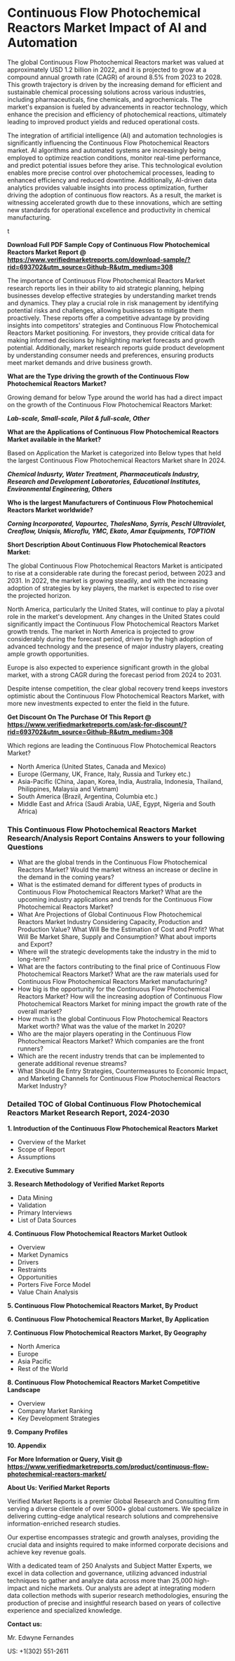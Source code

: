 <meta name="title" content="Global Continuous Flow Photochemical Reactors Market Impact of AI and Automation"><meta name="description" content="The global Continuous Flow Photochemical Reactors market was valued at approximately USD 1.2 billion in 2022, and it is projected to grow at a compound annual growth r"><meta name="title" content="Continuous Flow Photochemical Reactors Market Size, Share, Scope, Trends, Growth, Opportunities, Analysis, Forecast"><h1>Continuous Flow Photochemical Reactors Market Impact of AI and Automation</h1><p>The global Continuous Flow Photochemical Reactors market was valued at approximately USD 1.2 billion in 2022, and it is projected to grow at a compound annual growth rate (CAGR) of around 8.5% from 2023 to 2028. This growth trajectory is driven by the increasing demand for efficient and sustainable chemical processing solutions across various industries, including pharmaceuticals, fine chemicals, and agrochemicals. The market's expansion is fueled by advancements in reactor technology, which enhance the precision and efficiency of photochemical reactions, ultimately leading to improved product yields and reduced operational costs.</p><p>The integration of artificial intelligence (AI) and automation technologies is significantly influencing the Continuous Flow Photochemical Reactors market. AI algorithms and automated systems are increasingly being employed to optimize reaction conditions, monitor real-time performance, and predict potential issues before they arise. This technological evolution enables more precise control over photochemical processes, leading to enhanced efficiency and reduced downtime. Additionally, AI-driven data analytics provides valuable insights into process optimization, further driving the adoption of continuous flow reactors. As a result, the market is witnessing accelerated growth due to these innovations, which are setting new standards for operational excellence and productivity in chemical manufacturing.</p>t</p><p id="" class=""><strong>Download Full PDF Sample Copy of Continuous Flow Photochemical Reactors Market Report @ <a href="https://www.verifiedmarketreports.com/download-sample/?rid=693702&utm_source=Github-R&utm_medium=308" target="_blank">https://www.verifiedmarketreports.com/download-sample/?rid=693702&utm_source=Github-R&utm_medium=308</a></strong></p><p>The importance of&nbsp;Continuous Flow Photochemical Reactors Market research reports lies in their ability to aid strategic planning, helping businesses develop effective strategies by understanding market trends and dynamics. They play a crucial role in risk management by identifying potential risks and challenges, allowing businesses to mitigate them proactively. These reports offer a competitive advantage by providing insights into competitors' strategies and Continuous Flow Photochemical Reactors Market positioning. For investors, they provide critical data for making informed decisions by highlighting market forecasts and growth potential. Additionally, market research reports guide product development by understanding consumer needs and preferences, ensuring products meet market demands and drive business growth.</p><p><strong>What are the&nbsp;Type driving the growth of the Continuous Flow Photochemical Reactors Market?</strong></p><p id="" class="">Growing demand for below Type around the world has had a direct impact on the growth of the Continuous Flow Photochemical Reactors Market:</p><em><strong>Lab-scale, Small-scale, Pilot & full-scale, Other</strong></em></p><strong>What are the&nbsp;Applications&nbsp;of Continuous Flow Photochemical Reactors Market available in the Market?</strong></p><p id="" class="">Based on Application the Market is categorized into Below types that held the largest Continuous Flow Photochemical Reactors Market share In 2024.</p><em><strong>Chemical Indusrty, Water Treatment, Pharmaceuticals Industry, Research and Development Laboratories, Educational Institutes, Environmental Engineering, Others</strong></em></p><strong>Who is the largest Manufacturers of Continuous Flow Photochemical Reactors Market worldwide?</strong></p><p><em><strong>Corning Incorporated, Vapourtec, ThalesNano, Syrris, Peschl Ultraviolet, Creaflow, Uniqsis, Microflu, YMC, Ekato, Amar Equipments, TOPTION</strong></em></p><p id="" class=""><strong>Short Description About Continuous Flow Photochemical Reactors Market:</strong></p><p>The global Continuous Flow Photochemical Reactors Market is anticipated to rise at a considerable rate during the forecast period, between 2023 and 2031. In 2022, the market is growing steadily, and with the increasing adoption of strategies by key players, the market is expected to rise over the projected horizon.</p><p>North America, particularly the United States, will continue to play a pivotal role in the market's development. Any changes in the United States could significantly impact the Continuous Flow Photochemical Reactors Market growth trends. The market in North America is projected to grow considerably during the forecast period, driven by the high adoption of advanced technology and the presence of major industry players, creating ample growth opportunities.</p><p>Europe is also expected to experience significant growth in the global market, with a strong CAGR during the forecast period from 2024 to 2031.</p><p>Despite intense competition, the clear global recovery trend keeps investors optimistic about the Continuous Flow Photochemical Reactors Market, with more new investments expected to enter the field in the future.</p><p id="" class=""><strong>Get Discount On The Purchase Of This Report @ <a href="https://www.verifiedmarketreports.com/ask-for-discount/?rid=693702&utm_source=Github-R&utm_medium=308" target="_blank">https://www.verifiedmarketreports.com/ask-for-discount/?rid=693702&utm_source=Github-R&utm_medium=308</a></strong></p>Which regions are leading the Continuous Flow Photochemical Reactors Market?</p><ul><li>North America (United States, Canada and Mexico)</li><li>Europe (Germany, UK, France, Italy, Russia and Turkey etc.)</li><li>Asia-Pacific (China, Japan, Korea, India, Australia, Indonesia, Thailand, Philippines, Malaysia and Vietnam)</li><li>South America (Brazil, Argentina, Columbia etc.)</li><li>Middle East and Africa (Saudi Arabia, UAE, Egypt, Nigeria and South Africa)</li></ul><h3 id="" class="">This Continuous Flow Photochemical Reactors Market Research/Analysis Report Contains Answers to your following Questions</h3><ul><li>What are the global trends in the Continuous Flow Photochemical Reactors Market? Would the market witness an increase or decline in the demand in the coming years?</li><li>What is the estimated demand for different types of products in Continuous Flow Photochemical Reactors Market? What are the upcoming industry applications and trends for the Continuous Flow Photochemical Reactors Market?</li><li>What Are Projections of Global Continuous Flow Photochemical Reactors Market Industry Considering Capacity, Production and Production Value? What Will Be the Estimation of Cost and Profit? What Will Be Market Share, Supply and Consumption? What about imports and Export?</li><li>Where will the strategic developments take the industry in the mid to long-term?</li><li>What are the factors contributing to the final price of Continuous Flow Photochemical Reactors Market? What are the raw materials used for Continuous Flow Photochemical Reactors Market manufacturing?</li><li>How big is the opportunity for the Continuous Flow Photochemical Reactors Market? How will the increasing adoption of Continuous Flow Photochemical Reactors Market for mining impact the growth rate of the overall market?</li><li>How much is the global Continuous Flow Photochemical Reactors Market worth? What was the value of the market In 2020?</li><li>Who are the major players operating in the Continuous Flow Photochemical Reactors Market? Which companies are the front runners?</li><li>Which are the recent industry trends that can be implemented to generate additional revenue streams?</li><li>What Should Be Entry Strategies, Countermeasures to Economic Impact, and Marketing Channels for Continuous Flow Photochemical Reactors Market Industry?</li></ul><h3 id="" class="">Detailed TOC of Global Continuous Flow Photochemical Reactors Market Research Report, 2024-2030</h3><p id="" class=""><strong>1. Introduction of the Continuous Flow Photochemical Reactors Market</strong></p><ul><li>Overview of the Market</li><li>Scope of Report</li><li>Assumptions</li></ul><p id="" class=""><strong>2. Executive Summary</strong></p><p id="" class=""><strong>3. Research Methodology of Verified Market Reports</strong></p><ul><li>Data Mining</li><li>Validation</li><li>Primary Interviews</li><li>List of Data Sources</li></ul><p id="" class=""><strong>4. Continuous Flow Photochemical Reactors Market Outlook</strong></p><ul><li>Overview</li><li>Market Dynamics</li><li>Drivers</li><li>Restraints</li><li>Opportunities</li><li>Porters Five Force Model</li><li>Value Chain Analysis</li></ul><p id="" class=""><strong>5. Continuous Flow Photochemical Reactors Market, By Product</strong></p><p id="" class=""><strong>6. Continuous Flow Photochemical Reactors Market, By Application</strong></p><p id="" class=""><strong>7. Continuous Flow Photochemical Reactors Market, By Geography</strong></p><ul><li>North America</li><li>Europe</li><li>Asia Pacific</li><li>Rest of the World</li></ul><p id="" class=""><strong>8. Continuous Flow Photochemical Reactors Market Competitive Landscape</strong></p><ul><li>Overview</li><li>Company Market Ranking</li><li>Key Development Strategies</li></ul><p id="" class=""><strong>9. Company Profiles</strong></p><p id="" class=""><strong>10. Appendix</strong></p><p id="" class=""><strong>For More Information or Query, Visit @ <a href="https://www.verifiedmarketreports.com/product/continuous-flow-photochemical-reactors-market/" target="_blank">https://www.verifiedmarketreports.com/product/continuous-flow-photochemical-reactors-market/</a></strong></p><p id="" class=""><strong>About Us: Verified Market Reports</strong></p><p id="" class="">Verified Market Reports is a premier Global Research and Consulting firm serving a diverse clientele of over 5000+ global customers. We specialize in delivering cutting-edge analytical research solutions and comprehensive information-enriched research studies.</p><p id="" class="">Our expertise encompasses strategic and growth analyses, providing the crucial data and insights required to make informed corporate decisions and achieve key revenue goals.</p><p id="" class="">With a dedicated team of 250 Analysts and Subject Matter Experts, we excel in data collection and governance, utilizing advanced industrial techniques to gather and analyze data across more than 25,000 high-impact and niche markets. Our analysts are adept at integrating modern data collection methods with superior research methodologies, ensuring the production of precise and insightful research based on years of collective experience and specialized knowledge.</p><p id="" class=""><strong>Contact us:</strong></p><p id="" class="">Mr. Edwyne Fernandes</p><p id="" class="">US: +1(302) 551-2611</p>